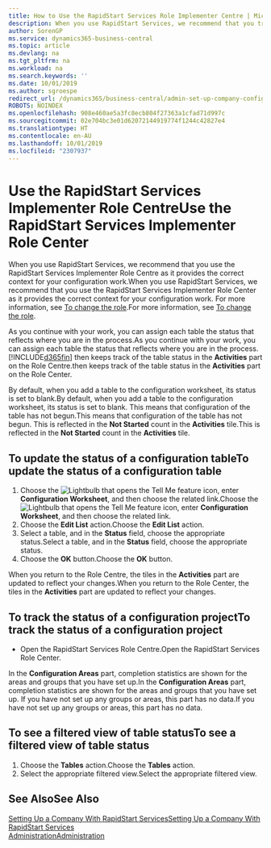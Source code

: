 ```yaml
---
title: How to Use the RapidStart Services Role Implementer Centre | Microsoft Docs
description: When you use RapidStart Services, we recommend that you track your work and use the RapidStart Services Implementer Role Centre as it provides the correct context for your configuration work.
author: SorenGP
ms.service: dynamics365-business-central
ms.topic: article
ms.devlang: na
ms.tgt_pltfrm: na
ms.workload: na
ms.search.keywords: ''
ms.date: 10/01/2019
ms.author: sgroespe
redirect_url: /dynamics365/business-central/admin-set-up-company-configuration
ROBOTS: NOINDEX
ms.openlocfilehash: 908e460ae5a3fc8ecb804f27363a1cfad71d997c
ms.sourcegitcommit: 02e704bc3e01d62072144919774f1244c42827e4
ms.translationtype: HT
ms.contentlocale: en-AU
ms.lasthandoff: 10/01/2019
ms.locfileid: "2307937"
---
```

# <a name="use-the-rapidstart-services-implementer-role-center"></a><span data-ttu-id="1a7c7-103">Use the RapidStart Services Implementer Role Centre</span><span class="sxs-lookup"><span data-stu-id="1a7c7-103">Use the RapidStart Services Implementer Role Center</span></span>
<span data-ttu-id="1a7c7-104">When you use RapidStart Services, we recommend that you use the RapidStart Services Implementer Role Centre as it provides the correct context for your configuration work.</span><span class="sxs-lookup"><span data-stu-id="1a7c7-104">When you use RapidStart Services, we recommend that you use the RapidStart Services Implementer Role Center as it provides the correct context for your configuration work.</span></span> <span data-ttu-id="1a7c7-105">For more information, see [To change the role](ui-change-basic-settings.md#to-change-the-role).</span><span class="sxs-lookup"><span data-stu-id="1a7c7-105">For more information, see [To change the role](ui-change-basic-settings.md#to-change-the-role).</span></span>

<span data-ttu-id="1a7c7-106">As you continue with your work, you can assign each table the status that reflects where you are in the process.</span><span class="sxs-lookup"><span data-stu-id="1a7c7-106">As you continue with your work, you can assign each table the status that reflects where you are in the process.</span></span> [!INCLUDE[d365fin](includes/d365fin_md.md)] <span data-ttu-id="1a7c7-107">then keeps track of the table status in the **Activities** part on the Role Centre.</span><span class="sxs-lookup"><span data-stu-id="1a7c7-107">then keeps track of the table status in the **Activities** part on the Role Center.</span></span>  

<span data-ttu-id="1a7c7-108">By default, when you add a table to the configuration worksheet, its status is set to blank.</span><span class="sxs-lookup"><span data-stu-id="1a7c7-108">By default, when you add a table to the configuration worksheet, its status is set to blank.</span></span> <span data-ttu-id="1a7c7-109">This means that configuration of the table has not begun.</span><span class="sxs-lookup"><span data-stu-id="1a7c7-109">This means that configuration of the table has not begun.</span></span> <span data-ttu-id="1a7c7-110">This is reflected in the **Not Started** count in the **Activities** tile.</span><span class="sxs-lookup"><span data-stu-id="1a7c7-110">This is reflected in the **Not Started** count in the **Activities** tile.</span></span>  

## <a name="to-update-the-status-of-a-configuration-table"></a><span data-ttu-id="1a7c7-111">To update the status of a configuration table</span><span class="sxs-lookup"><span data-stu-id="1a7c7-111">To update the status of a configuration table</span></span>  
1.  <span data-ttu-id="1a7c7-112">Choose the ![Lightbulb that opens the Tell Me feature](media/ui-search/search_small.png "Tell me what you want to do") icon, enter **Configuration Worksheet**, and then choose the related link.</span><span class="sxs-lookup"><span data-stu-id="1a7c7-112">Choose the ![Lightbulb that opens the Tell Me feature](media/ui-search/search_small.png "Tell me what you want to do") icon, enter **Configuration Worksheet**, and then choose the related link.</span></span>  
2.  <span data-ttu-id="1a7c7-113">Choose the **Edit List** action.</span><span class="sxs-lookup"><span data-stu-id="1a7c7-113">Choose the **Edit List** action.</span></span>  
3.  <span data-ttu-id="1a7c7-114">Select a table, and in the **Status** field, choose the appropriate status.</span><span class="sxs-lookup"><span data-stu-id="1a7c7-114">Select a table, and in the **Status** field, choose the appropriate status.</span></span>  
4.  <span data-ttu-id="1a7c7-115">Choose the **OK** button.</span><span class="sxs-lookup"><span data-stu-id="1a7c7-115">Choose the **OK** button.</span></span>  

<span data-ttu-id="1a7c7-116">When you return to the Role Centre, the tiles in the **Activities** part are updated to reflect your changes.</span><span class="sxs-lookup"><span data-stu-id="1a7c7-116">When you return to the Role Center, the tiles in the **Activities** part are updated to reflect your changes.</span></span>  

## <a name="to-track-the-status-of-a-configuration-project"></a><span data-ttu-id="1a7c7-117">To track the status of a configuration project</span><span class="sxs-lookup"><span data-stu-id="1a7c7-117">To track the status of a configuration project</span></span>  
- <span data-ttu-id="1a7c7-118">Open the RapidStart Services Role Centre.</span><span class="sxs-lookup"><span data-stu-id="1a7c7-118">Open the RapidStart Services Role Center.</span></span>  

<span data-ttu-id="1a7c7-119">In the **Configuration Areas** part, completion statistics are shown for the areas and groups that you have set up.</span><span class="sxs-lookup"><span data-stu-id="1a7c7-119">In the **Configuration Areas** part, completion statistics are shown for the areas and groups that you have set up.</span></span> <span data-ttu-id="1a7c7-120">If you have not set up any groups or areas, this part has no data.</span><span class="sxs-lookup"><span data-stu-id="1a7c7-120">If you have not set up any groups or areas, this part has no data.</span></span>  

## <a name="to-see-a-filtered-view-of-table-status"></a><span data-ttu-id="1a7c7-121">To see a filtered view of table status</span><span class="sxs-lookup"><span data-stu-id="1a7c7-121">To see a filtered view of table status</span></span>  
1. <span data-ttu-id="1a7c7-122">Choose the **Tables** action.</span><span class="sxs-lookup"><span data-stu-id="1a7c7-122">Choose the **Tables** action.</span></span>  
2. <span data-ttu-id="1a7c7-123">Select the appropriate filtered view.</span><span class="sxs-lookup"><span data-stu-id="1a7c7-123">Select the appropriate filtered view.</span></span>  

## <a name="see-also"></a><span data-ttu-id="1a7c7-124">See Also</span><span class="sxs-lookup"><span data-stu-id="1a7c7-124">See Also</span></span>  
[<span data-ttu-id="1a7c7-125">Setting Up a Company With RapidStart Services</span><span class="sxs-lookup"><span data-stu-id="1a7c7-125">Setting Up a Company With RapidStart Services</span></span>](admin-set-up-a-company-with-rapidstart.md)  
[<span data-ttu-id="1a7c7-126">Administration</span><span class="sxs-lookup"><span data-stu-id="1a7c7-126">Administration</span></span>](admin-setup-and-administration.md)
